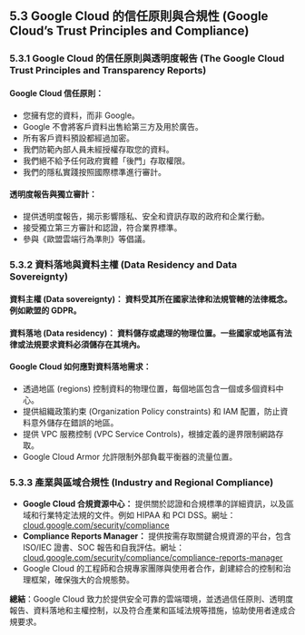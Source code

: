 ## 5.3 Google Cloud 的信任原則與合規性 (Google Cloud’s Trust Principles and Compliance)

### 5.3.1 Google Cloud 的信任原則與透明度報告 (The Google Cloud Trust Principles and Transparency Reports)

#### **Google Cloud 信任原則：**

-   您擁有您的資料，而非 Google。
-   Google 不會將客戶資料出售給第三方及用於廣告。
-   所有客戶資料預設都經過加密。
-   我們防範內部人員未經授權存取您的資料。
-   我們絕不給予任何政府實體「後門」存取權限。
-   我們的隱私實踐按照國際標準進行審計。

#### **透明度報告與獨立審計：**

-   提供透明度報告，揭示影響隱私、安全和資訊存取的政府和企業行動。
-   接受獨立第三方審計和認證，符合業界標準。
-   參與《歐盟雲端行為準則》等倡議。

### 5.3.2 資料落地與資料主權 (Data Residency and Data Sovereignty)

#### **資料主權 (Data sovereignty)：** 資料受其所在國家法律和法規管轄的法律概念。例如歐盟的 GDPR。

#### **資料落地 (Data residency)：** 資料儲存或處理的物理位置。一些國家或地區有法律或法規要求資料必須儲存在其境內。

#### **Google Cloud 如何應對資料落地需求：**

-   透過地區 (regions) 控制資料的物理位置，每個地區包含一個或多個資料中心。
-   提供組織政策約束 (Organization Policy constraints) 和 IAM 配置，防止資料意外儲存在錯誤的地區。
-   提供 VPC 服務控制 (VPC Service Controls)，根據定義的邊界限制網路存取。
-   Google Cloud Armor 允許限制外部負載平衡器的流量位置。

### 5.3.3 產業與區域合規性 (Industry and Regional Compliance)

-   **Google Cloud 合規資源中心：** 提供關於認證和合規標準的詳細資訊，以及區域和行業特定法規的文件。例如 HIPAA 和 PCI DSS。網址：[cloud.google.com/security/compliance](https://cloud.google.com/security/compliance)
-   **Compliance Reports Manager：** 提供按需存取關鍵合規資源的平台，包含 ISO/IEC 證書、SOC 報告和自我評估。網址：[cloud.google.com/security/compliance/compliance-reports-manager](https://cloud.google.com/security/compliance/compliance-reports-manager)
-   Google Cloud 的工程師和合規專家團隊與使用者合作，創建綜合的控制和治理框架，確保強大的合規態勢。

**總結**：Google Cloud 致力於提供安全可靠的雲端環境，並透過信任原則、透明度報告、資料落地和主權控制，以及符合產業和區域法規等措施，協助使用者達成合規要求。
